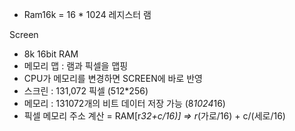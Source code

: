 



- Ram16k = 16 * 1024 레지스터 램 


Screen
- 8k 16bit RAM
- 메모리 맵 : 램과 픽셀을 맵핑 
- CPU가 메모리를 변경하면 SCREEN에 바로 반영
- 스크린 : 131,072 픽셀 (512*256)
- 메모리 : 131072개의 비트 데이터 저장 가능 (8*1024*16)
- 픽셀 메모리 주소 계산 = RAM[r*32+c/16)] => r*(가로/16) + c/(세로/16)




